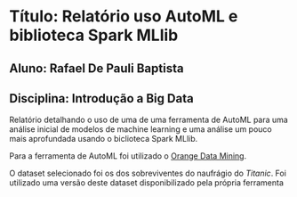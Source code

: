 # Título: Relatório uso AutoML e biblioteca Spark MLlib

## Aluno: Rafael De Pauli Baptista

## Disciplina: Introdução a Big Data

Relatório detalhando o uso de uma de uma ferramenta de AutoML para uma análise inicial de modelos de machine learning e uma análise um pouco mais aprofundada usando o biclioteca Spark MLlib.

Para a ferramenta de AutoML foi utilizado o [Orange Data Mining](https://orangedatamining.com/).

O dataset selecionado foi os dos sobreviventes do naufrágio do *Titanic*. Foi utilizado uma versão deste dataset disponibilizado pela própria ferramenta 